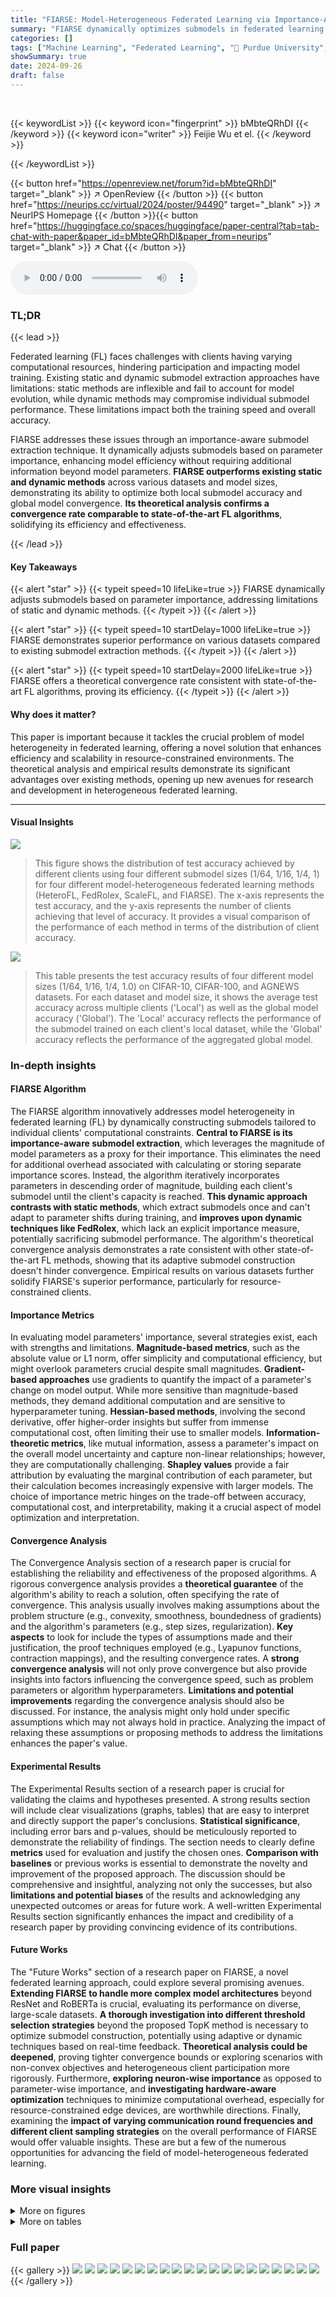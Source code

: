 ```yaml
---
title: "FIARSE: Model-Heterogeneous Federated Learning via Importance-Aware Submodel Extraction"
summary: "FIARSE dynamically optimizes submodels in federated learning based on parameter importance, improving efficiency and global model accuracy."
categories: []
tags: ["Machine Learning", "Federated Learning", "🏢 Purdue University",]
showSummary: true
date: 2024-09-26
draft: false
---
```


<br>

{{< keywordList >}}
{{< keyword icon="fingerprint" >}} bMbteQRhDI {{< /keyword >}}
{{< keyword icon="writer" >}} Feijie Wu et el. {{< /keyword >}}
 
{{< /keywordList >}}

{{< button href="https://openreview.net/forum?id=bMbteQRhDI" target="_blank" >}}
↗ OpenReview
{{< /button >}}
{{< button href="https://neurips.cc/virtual/2024/poster/94490" target="_blank" >}}
↗ NeurIPS Homepage
{{< /button >}}{{< button href="https://huggingface.co/spaces/huggingface/paper-central?tab=tab-chat-with-paper&paper_id=bMbteQRhDI&paper_from=neurips" target="_blank" >}}
↗ Chat
{{< /button >}}



<audio controls>
    <source src="https://ai-paper-reviewer.com/bMbteQRhDI/podcast.wav" type="audio/wav">
    Your browser does not support the audio element.
</audio>


### TL;DR


{{< lead >}}

Federated learning (FL) faces challenges with clients having varying computational resources, hindering participation and impacting model training.  Existing static and dynamic submodel extraction approaches have limitations: static methods are inflexible and fail to account for model evolution, while dynamic methods may compromise individual submodel performance.  These limitations impact both the training speed and overall accuracy.

FIARSE addresses these issues through an importance-aware submodel extraction technique.  It dynamically adjusts submodels based on parameter importance, enhancing model efficiency without requiring additional information beyond model parameters.  **FIARSE outperforms existing static and dynamic methods** across various datasets and model sizes, demonstrating its ability to optimize both local submodel accuracy and global model convergence.  **Its theoretical analysis confirms a convergence rate comparable to state-of-the-art FL algorithms**, solidifying its efficiency and effectiveness.

{{< /lead >}}


#### Key Takeaways

{{< alert "star" >}}
{{< typeit speed=10 lifeLike=true >}} FIARSE dynamically adjusts submodels based on parameter importance, addressing limitations of static and dynamic methods. {{< /typeit >}}
{{< /alert >}}

{{< alert "star" >}}
{{< typeit speed=10 startDelay=1000 lifeLike=true >}} FIARSE demonstrates superior performance on various datasets compared to existing submodel extraction methods. {{< /typeit >}}
{{< /alert >}}

{{< alert "star" >}}
{{< typeit speed=10 startDelay=2000 lifeLike=true >}} FIARSE offers a theoretical convergence rate consistent with state-of-the-art FL algorithms, proving its efficiency. {{< /typeit >}}
{{< /alert >}}

#### Why does it matter?
This paper is important because it tackles the crucial problem of model heterogeneity in federated learning, offering a novel solution that enhances efficiency and scalability in resource-constrained environments.  The theoretical analysis and empirical results demonstrate its significant advantages over existing methods, opening up new avenues for research and development in heterogeneous federated learning.

------
#### Visual Insights



![](https://ai-paper-reviewer.com/bMbteQRhDI/figures_8_1.jpg)

> This figure shows the distribution of test accuracy achieved by different clients using four different submodel sizes (1/64, 1/16, 1/4, 1) for four different model-heterogeneous federated learning methods (HeteroFL, FedRolex, ScaleFL, and FIARSE).  The x-axis represents the test accuracy, and the y-axis represents the number of clients achieving that level of accuracy.  It provides a visual comparison of the performance of each method in terms of the distribution of client accuracy.





![](https://ai-paper-reviewer.com/bMbteQRhDI/tables_5_1.jpg)

> This table presents the test accuracy results of four different model sizes (1/64, 1/16, 1/4, 1.0) on CIFAR-10, CIFAR-100, and AGNEWS datasets.  For each dataset and model size, it shows the average test accuracy across multiple clients ('Local') as well as the global model accuracy ('Global'). The 'Local' accuracy reflects the performance of the submodel trained on each client's local dataset, while the 'Global' accuracy reflects the performance of the aggregated global model.





### In-depth insights


#### FIARSE Algorithm
The FIARSE algorithm innovatively addresses model heterogeneity in federated learning (FL) by dynamically constructing submodels tailored to individual clients' computational constraints.  **Central to FIARSE is its importance-aware submodel extraction**, which leverages the magnitude of model parameters as a proxy for their importance. This eliminates the need for additional overhead associated with calculating or storing separate importance scores.  Instead, the algorithm iteratively incorporates parameters in descending order of magnitude, building each client's submodel until the client's capacity is reached.  **This dynamic approach contrasts with static methods**, which extract submodels once and can't adapt to parameter shifts during training, and **improves upon dynamic techniques like FedRolex**, which lack an explicit importance measure, potentially sacrificing submodel performance.  The algorithm's theoretical convergence analysis demonstrates a rate consistent with other state-of-the-art FL methods, showing that its adaptive submodel construction doesn't hinder convergence. Empirical results on various datasets further solidify FIARSE's superior performance, particularly for resource-constrained clients.

#### Importance Metrics
In evaluating model parameters' importance, several strategies exist, each with strengths and limitations.  **Magnitude-based metrics**, such as the absolute value or L1 norm, offer simplicity and computational efficiency, but might overlook parameters crucial despite small magnitudes. **Gradient-based approaches** use gradients to quantify the impact of a parameter's change on model output.  While more sensitive than magnitude-based methods, they demand additional computation and are sensitive to hyperparameter tuning. **Hessian-based methods**, involving the second derivative, offer higher-order insights but suffer from immense computational cost, often limiting their use to smaller models. **Information-theoretic metrics**, like mutual information, assess a parameter's impact on the overall model uncertainty and capture non-linear relationships; however, they are computationally challenging.  **Shapley values** provide a fair attribution by evaluating the marginal contribution of each parameter, but their calculation becomes increasingly expensive with larger models. The choice of importance metric hinges on the trade-off between accuracy, computational cost, and interpretability, making it a crucial aspect of model optimization and interpretation.

#### Convergence Analysis
The Convergence Analysis section of a research paper is crucial for establishing the reliability and effectiveness of the proposed algorithms.  A rigorous convergence analysis provides a **theoretical guarantee** of the algorithm's ability to reach a solution, often specifying the rate of convergence. This analysis usually involves making assumptions about the problem structure (e.g., convexity, smoothness, boundedness of gradients) and the algorithm's parameters (e.g., step sizes, regularization).  **Key aspects** to look for include the types of assumptions made and their justification, the proof techniques employed (e.g., Lyapunov functions, contraction mappings), and the resulting convergence rates.  A **strong convergence analysis** will not only prove convergence but also provide insights into factors influencing the convergence speed, such as problem parameters or algorithm hyperparameters.  **Limitations and potential improvements** regarding the convergence analysis should also be discussed.  For instance, the analysis might only hold under specific assumptions which may not always hold in practice.  Analyzing the impact of relaxing these assumptions or proposing methods to address the limitations enhances the paper's value.

#### Experimental Results
The Experimental Results section of a research paper is crucial for validating the claims and hypotheses presented.  A strong results section will include clear visualizations (graphs, tables) that are easy to interpret and directly support the paper's conclusions. **Statistical significance**, including error bars and p-values, should be meticulously reported to demonstrate the reliability of findings.  The section needs to clearly define **metrics** used for evaluation and justify the chosen ones.  **Comparison with baselines** or previous works is essential to demonstrate the novelty and improvement of the proposed approach.  The discussion should be comprehensive and insightful, analyzing not only the successes, but also **limitations and potential biases** of the results and acknowledging any unexpected outcomes or areas for future work.  A well-written Experimental Results section significantly enhances the impact and credibility of a research paper by providing convincing evidence of its contributions.

#### Future Works
The "Future Works" section of a research paper on FIARSE, a novel federated learning approach, could explore several promising avenues.  **Extending FIARSE to handle more complex model architectures** beyond ResNet and RoBERTa is crucial, evaluating its performance on diverse, large-scale datasets.  **A thorough investigation into different threshold selection strategies** beyond the proposed TopK method is necessary to optimize submodel construction, potentially using adaptive or dynamic techniques based on real-time feedback. **Theoretical analysis could be deepened**, proving tighter convergence bounds or exploring scenarios with non-convex objectives and heterogeneous client participation more rigorously.  Furthermore,  **exploring neuron-wise importance** as opposed to parameter-wise importance, and **investigating hardware-aware optimization** techniques to minimize computational overhead, especially for resource-constrained edge devices, are worthwhile directions. Finally, examining the **impact of varying communication round frequencies and different client sampling strategies** on the overall performance of FIARSE would offer valuable insights.  These are but a few of the numerous opportunities for advancing the field of model-heterogeneous federated learning.


### More visual insights

<details>
<summary>More on figures
</summary>


![](https://ai-paper-reviewer.com/bMbteQRhDI/figures_9_1.jpg)

> This figure compares the performance of four different submodel extraction methods (HeteroFL, FedRolex, ScaleFL, and FIARSE) on CIFAR-10 and CIFAR-100 datasets across four different model sizes (1/64, 1/16, 1/4, and 1.0).  The x-axis represents the communication rounds, and the y-axis represents the test accuracy.  The plots show the test accuracy trend over communication rounds for each method and model size.  The shaded areas around the lines likely represent confidence intervals or standard deviations indicating variability in the results across different runs. The results suggest how different methods affect the model training over time, highlighting FIARSE's superior and faster convergence in achieving higher test accuracy.


![](https://ai-paper-reviewer.com/bMbteQRhDI/figures_9_2.jpg)

> This figure compares the performance of four different submodel extraction methods (HeteroFL, FedRolex, ScaleFL, and FIARSE) on CIFAR-10 and CIFAR-100 datasets.  The test accuracy is plotted against the number of communication rounds for four different model sizes (1/64, 1/16, 1/4, and 1.0).  The plots show how the test accuracy evolves over the communication rounds and how the performance varies across different model sizes for each method.  The upper panel shows the results for CIFAR-10, while the lower panel shows the results for CIFAR-100.


![](https://ai-paper-reviewer.com/bMbteQRhDI/figures_28_1.jpg)

> The figure displays histograms showing the distribution of test accuracy achieved by different clients using four different model sizes (1/64, 1/16, 1/4, 1.0) for four different submodel extraction methods (HeteroFL, FedRolex, ScaleFL, and FIARSE). Each bar in the histogram represents a range of test accuracy, and the height of the bar indicates the number of clients that achieved test accuracy within that range.  This visualization helps to compare the performance of the different methods in terms of how well they adapt to clients with different computational capabilities, represented by the varying model sizes. It shows the distribution of successful clients which provides insights into the effectiveness of each submodel extraction method.


![](https://ai-paper-reviewer.com/bMbteQRhDI/figures_28_2.jpg)

> This figure compares three different submodel extraction methods in federated learning: static, dynamic, and importance-aware (the proposed FIARSE method).  It visually illustrates how a global model is partitioned into submodels for different clients across two consecutive training rounds (t and t+1).  Solid lines represent parameters included in the client's submodel, while dashed lines show excluded parameters.  The thickness of the lines in the importance-aware approach indicates the relative importance of the parameters.


![](https://ai-paper-reviewer.com/bMbteQRhDI/figures_29_1.jpg)

> The figure shows the test accuracy of different submodel extraction methods (HeteroFL, FedRolex, ScaleFL, and FIARSE) across communication rounds for four different model sizes (1/64, 1/16, 1/4, 1.0) on CIFAR-10 and CIFAR-100 datasets.  The upper part shows results for CIFAR-10 and the lower part for CIFAR-100.  Each sub-figure shows the accuracy trend for a specific model size.


</details>




<details>
<summary>More on tables
</summary>


![](https://ai-paper-reviewer.com/bMbteQRhDI/tables_18_1.jpg)
> This table presents the test accuracy results for four different submodel sizes (1/64, 1/16, 1/4, 1.0) across three datasets (CIFAR-10, CIFAR-100, and AGNews).  The 'Local' columns show the average test accuracy achieved by the submodels on each client's local dataset, illustrating the performance of locally customized models. The 'Global' column indicates the test accuracy achieved by the global model (aggregated from the submodels) on a global test dataset. This comparison helps to evaluate both the effectiveness of the submodels in adapting to local data and their generalization capability to unseen data.

![](https://ai-paper-reviewer.com/bMbteQRhDI/tables_27_1.jpg)
> This table lists the hyperparameters used in the experiments for CIFAR-10, CIFAR-100, and AGNews datasets.  It specifies the number of local epochs, batch size, communication rounds, optimizer used (SGD or AdamW), learning rate range (log10 scale), and momentum values.

![](https://ai-paper-reviewer.com/bMbteQRhDI/tables_27_2.jpg)
> This table presents the test accuracy results under four different submodel sizes (1/64, 1/16, 1/4, 1.0) for three datasets: CIFAR-10, CIFAR-100, and AGNews.  For each dataset and submodel size, it shows the test accuracy on local datasets ('Local'), representing the average accuracy across clients' individual local test sets, and the global test accuracy ('Global'), which indicates the accuracy of the aggregated global model tested on a common global test set. The results highlight the performance of different model sizes for different model heterogeneity scenarios.

![](https://ai-paper-reviewer.com/bMbteQRhDI/tables_28_1.jpg)
> This table presents the test accuracy results achieved by FIARSE and other baseline methods under five different submodel sizes (0.04, 0.16, 0.36, 0.64, 1.0) across three datasets: CIFAR-10, CIFAR-100, and AGNews.  For each dataset and model size, it shows both the local accuracy (average accuracy across all clients' local test sets) and the global accuracy (accuracy of the globally aggregated model on a global test set). This allows for a comparison of how well each method generalizes and how well it performs on resource-constrained devices (smaller submodels).

![](https://ai-paper-reviewer.com/bMbteQRhDI/tables_29_1.jpg)
> This table presents the results of an ablation study on CIFAR-100 dataset to demonstrate the effectiveness of the proposed FIARSE.  It compares the performance of FIARSE against a pruning-greedy baseline and a layer-wise FIARSE variant across four different submodel sizes (1/64, 1/16, 1/4, 1.0).  The 'Local' columns show the average test accuracy across all clients, while the 'Global' columns show the test accuracy of the globally aggregated model. The average accuracy across all model sizes is also provided for both local and global evaluations. This allows for a comparison of the proposed method's performance against simpler baselines with different submodel extraction strategies. 

![](https://ai-paper-reviewer.com/bMbteQRhDI/tables_29_2.jpg)
> This table presents the test accuracy results obtained using five different submodel sizes (0.04, 0.16, 0.36, 0.64, 1.0) on the CIFAR-10, CIFAR-100, and AGNews datasets.  The results are categorized into 'Local' accuracy (evaluated on the local test datasets of each client) and 'Global' accuracy (evaluated using the global test dataset).  This comparison helps assess the performance of the model at both the individual client level and the overall global level.

</details>




### Full paper

{{< gallery >}}
<img src="https://ai-paper-reviewer.com/bMbteQRhDI/1.png" class="grid-w50 md:grid-w33 xl:grid-w25" />
<img src="https://ai-paper-reviewer.com/bMbteQRhDI/2.png" class="grid-w50 md:grid-w33 xl:grid-w25" />
<img src="https://ai-paper-reviewer.com/bMbteQRhDI/3.png" class="grid-w50 md:grid-w33 xl:grid-w25" />
<img src="https://ai-paper-reviewer.com/bMbteQRhDI/4.png" class="grid-w50 md:grid-w33 xl:grid-w25" />
<img src="https://ai-paper-reviewer.com/bMbteQRhDI/5.png" class="grid-w50 md:grid-w33 xl:grid-w25" />
<img src="https://ai-paper-reviewer.com/bMbteQRhDI/6.png" class="grid-w50 md:grid-w33 xl:grid-w25" />
<img src="https://ai-paper-reviewer.com/bMbteQRhDI/7.png" class="grid-w50 md:grid-w33 xl:grid-w25" />
<img src="https://ai-paper-reviewer.com/bMbteQRhDI/8.png" class="grid-w50 md:grid-w33 xl:grid-w25" />
<img src="https://ai-paper-reviewer.com/bMbteQRhDI/9.png" class="grid-w50 md:grid-w33 xl:grid-w25" />
<img src="https://ai-paper-reviewer.com/bMbteQRhDI/10.png" class="grid-w50 md:grid-w33 xl:grid-w25" />
<img src="https://ai-paper-reviewer.com/bMbteQRhDI/11.png" class="grid-w50 md:grid-w33 xl:grid-w25" />
<img src="https://ai-paper-reviewer.com/bMbteQRhDI/12.png" class="grid-w50 md:grid-w33 xl:grid-w25" />
<img src="https://ai-paper-reviewer.com/bMbteQRhDI/13.png" class="grid-w50 md:grid-w33 xl:grid-w25" />
<img src="https://ai-paper-reviewer.com/bMbteQRhDI/14.png" class="grid-w50 md:grid-w33 xl:grid-w25" />
<img src="https://ai-paper-reviewer.com/bMbteQRhDI/15.png" class="grid-w50 md:grid-w33 xl:grid-w25" />
<img src="https://ai-paper-reviewer.com/bMbteQRhDI/16.png" class="grid-w50 md:grid-w33 xl:grid-w25" />
<img src="https://ai-paper-reviewer.com/bMbteQRhDI/17.png" class="grid-w50 md:grid-w33 xl:grid-w25" />
<img src="https://ai-paper-reviewer.com/bMbteQRhDI/18.png" class="grid-w50 md:grid-w33 xl:grid-w25" />
<img src="https://ai-paper-reviewer.com/bMbteQRhDI/19.png" class="grid-w50 md:grid-w33 xl:grid-w25" />
<img src="https://ai-paper-reviewer.com/bMbteQRhDI/20.png" class="grid-w50 md:grid-w33 xl:grid-w25" />
{{< /gallery >}}